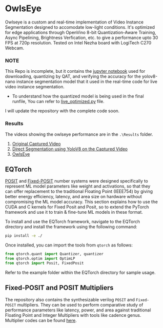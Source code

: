 # OwlsEye
Owlseye is a custom and real-time implementation of Video Instance Segmentation designed to accomodate low-light conditions. It's optimized for edge applications through OpenVino 8-bit Quantization-Aware Training, Async Pipelining, Brightness Verfication, etc. to give a performance upto 30 FPS at 720p resolution. Tested on Intel Nezha board with LogiTech C270 Webcam.

### NOTE
This Repo is incomplete, but it contains the [jupyter notebook](yolov8-instance-segmentation.ipynb) used for downloading, quantizing by QAT, and verifying the accuracy for the yolov8-nano instance segmentation model that it used in the real-time code for live video instance segmentation.

- To understand how the quantized model is being used in the final runfile, You can refer to [live_optimized.py](live_optimized.py) file.

I will update the repository with the complete code soon.

### Results

The videos showing the owlseye performance are in the `.\Results` folder.
1. [Original Captured Video](Results/lowlight_noenhance.avi)
2. [Direct Segmentation using YoloV8 on the Captured Video](Results/lowlight_original.avi)
3. [OwlsEye](Results/lowlight_zerodce_filter.avi)

## EQTorch

[POSIT]("https://www.sigarch.org/posit-a-potential-replacement-for-ieee-754/") and [Fixed-POSIT]("https://ieeexplore.ieee.org/document/9399648") number systems were designed specifically to represent ML model parameters like weight and activations, so that they can offer replacement to the traditional Floating Point (IEEE754) by giving better energy efficiency, latency, and area size on hardware without compromising the ML model accuracy. This section explains how to use the CUDA and C kernels for Fixed Posit and Posit, so to extend the PyTorch framework and use it to train & fine-tune ML models in these format.

To install and use the EQTorch framework, navigate to the EQTorch directory and install the framework using the following command:

```bash
pip install -e ./
```
Once installed, you can import the tools from `qtorch` as follows:

```python
from qtorch.quant import Quantizer, quantizer
from qtorch.optim import OptimLP
from qtorch import Posit, FixedPosit
```
Refer to the example folder within the EQTorch directory for sample usage.

## Fixed-POSIT and POSIT Multipliers 

The repository also contains the synthesizable verilog `POSIT` and `Fixed-POSIT` multipliers. They can be used to perform comparative study of performance parameters like latency, power, and area against traditional Floating Point and Integer Multipliers with tools like cadence genus. Multiplier codes can be found [here](Mulitpliers/).
